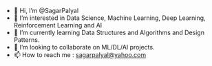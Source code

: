 - 👋 Hi, I’m @SagarPalyal
- 👀 I’m interested in Data Science, Machine Learning, Deep Learning, Reinforcement Learning and AI
- 🌱 I’m currently learning Data Structures and Algorithms and Design Patterns.
- 💞️ I’m looking to collaborate on ML/DL/AI projects.
- 📫 How to reach me : sagarpalyal@yahoo.com

<!---
SagarPalyal/SagarPalyal is a ✨ special ✨ repository because its `README.md` (this file) appears on your GitHub profile.
You can click the Preview link to take a look at your changes.
--->

